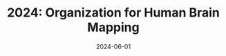---
title: "2024: Organization for Human Brain Mapping"
conference_id: "OHBM_2024"
date: 2024-06-01
location: "Seoul, South Korea"
layout: conference
---
